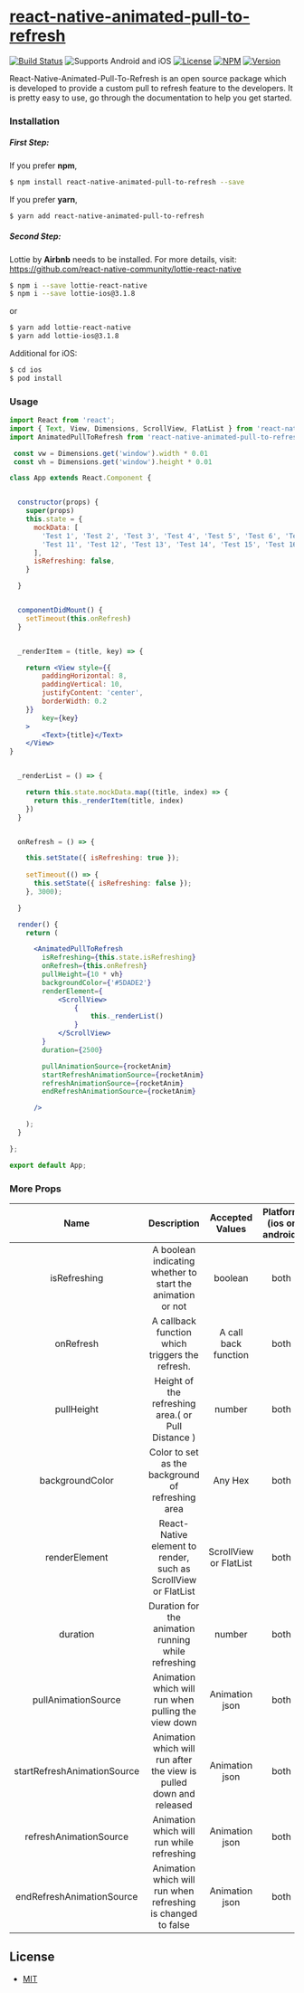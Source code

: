 # [react-native-animated-pull-to-refresh](https://www.npmjs.com/package/react-native-animated-pull-to-refresh)
[![Build Status](https://travis-ci.org/joemccann/dillinger.svg?branch=master)](https://travis-ci.org/joemccann/dillinger)
![Supports Android and iOS](https://img.shields.io/badge/platforms-android%20|%20ios-lightgrey.svg?style=flat-square)
[![License](http://img.shields.io/:license-mit-blue.svg?style=flat-square)](https://github.com/Blitz-Mobile-Apps/react-native-animated-pull-to-refresh/blob/master/LICENSE)
[![NPM](https://img.shields.io/npm/dm/react-native-animated-pull-to-refresh)](https://www.npmjs.com/package/react-native-animated-pull-to-refresh)
[![Version](https://img.shields.io/npm/v/react-native-animated-pull-to-refresh)](https://www.npmjs.com/package/react-native-animated-pull-to-refresh)

React-Native-Animated-Pull-To-Refresh is an open source package which is developed to provide a custom pull to refresh feature to the developers. It is pretty easy to use, go through the documentation to help you get started.

### Installation
##### First Step:
If you prefer **npm**,
```sh
$ npm install react-native-animated-pull-to-refresh --save
```
If you prefer **yarn**,
```sh
$ yarn add react-native-animated-pull-to-refresh
```
##### Second Step:
Lottie by **Airbnb** needs to be installed. For more details, visit: https://github.com/react-native-community/lottie-react-native
```sh
$ npm i --save lottie-react-native
$ npm i --save lottie-ios@3.1.8
```
or
```sh
$ yarn add lottie-react-native
$ yarn add lottie-ios@3.1.8
```
Additional for iOS:
```sh
$ cd ios
$ pod install
```

### Usage

```jsx
import React from 'react';
import { Text, View, Dimensions, ScrollView, FlatList } from 'react-native' 
import AnimatedPullToRefresh from 'react-native-animated-pull-to-refresh'

 const vw = Dimensions.get('window').width * 0.01
 const vh = Dimensions.get('window').height * 0.01

class App extends React.Component {


  constructor(props) {
    super(props)
    this.state = {
      mockData: [
        'Test 1', 'Test 2', 'Test 3', 'Test 4', 'Test 5', 'Test 6', 'Test 7', 'Test 8', 'Test 9', 'Test 10',
        'Test 11', 'Test 12', 'Test 13', 'Test 14', 'Test 15', 'Test 16', 'Test 17', 'Test 18', 'Test 19', 'Test 20'
      ],
      isRefreshing: false,
    }

  }


  componentDidMount() {
    setTimeout(this.onRefresh)
  }


  _renderItem = (title, key) => {

    return <View style={{
        paddingHorizontal: 8,
        paddingVertical: 10,
        justifyContent: 'center',
        borderWidth: 0.2
    }}
        key={key}
    >
        <Text>{title}</Text>
    </View>
}


  _renderList = () => {

    return this.state.mockData.map((title, index) => {
      return this._renderItem(title, index)
    })
  }


  onRefresh = () => {

    this.setState({ isRefreshing: true });
 
    setTimeout(() => {
      this.setState({ isRefreshing: false });
    }, 3000);

  }

  render() {
    return (

      <AnimatedPullToRefresh
        isRefreshing={this.state.isRefreshing}
        onRefresh={this.onRefresh}
        pullHeight={10 * vh}
        backgroundColor={'#5DADE2'}
        renderElement={
            <ScrollView>
                {
                    this._renderList()
                }
            </ScrollView>
        } 
        duration={2500}

        pullAnimationSource={rocketAnim}
        startRefreshAnimationSource={rocketAnim}
        refreshAnimationSource={rocketAnim}
        endRefreshAnimationSource={rocketAnim}

      />

    );
  }

};

export default App;
```
### More Props
| Name      | Description | Accepted Values | Platform (ios or android) | Required 
| :----:       |    :----:   |     :----: |     :----: |     :----: |
| isRefreshing      | A boolean indicating whether to start the animation or not       | boolean  | both | Yes
| onRefresh   | A callback function which triggers the refresh.| A call back function  | both | Yes
| pullHeight   | Height of the refreshing area.( or Pull Distance )| number  | both | No
| backgroundColor   | Color to set as the background of refreshing area| Any Hex  | both | No
| renderElement   | React-Native element to render, such as ScrollView or FlatList | ScrollView or FlatList  | both | Yes
| duration   | Duration for the animation running while refreshing| number  | both | No
| pullAnimationSource   | Animation which will run when pulling the view down| Animation json  | both | Yes
| startRefreshAnimationSource   |Animation which will run after the view is pulled down and released| Animation json  | both | Yes
| refreshAnimationSource   | Animation which will run while refreshing| Animation json  | both | Yes
| endRefreshAnimationSource   | Animation which will run when refreshing is changed to false| Animation json  | both | Yes


License
----

- [MIT](https://github.com/Blitz-Mobile-Apps/react-native-animated-pull-to-refresh/blob/master/LICENSE)